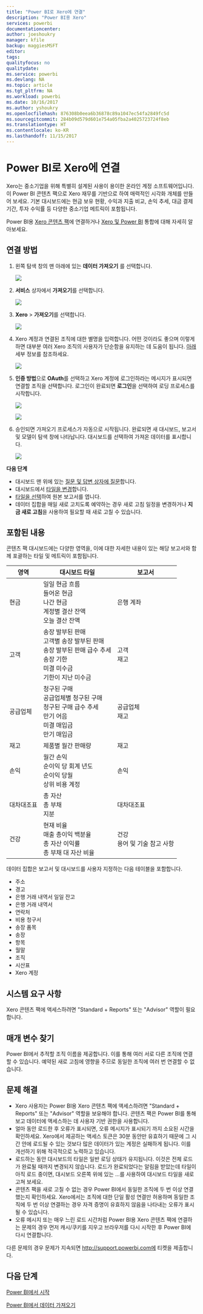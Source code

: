 ```yaml
---
title: "Power BI로 Xero에 연결"
description: "Power BI용 Xero"
services: powerbi
documentationcenter: 
author: joeshoukry
manager: kfile
backup: maggiesMSFT
editor: 
tags: 
qualityfocus: no
qualitydate: 
ms.service: powerbi
ms.devlang: NA
ms.topic: article
ms.tgt_pltfrm: NA
ms.workload: powerbi
ms.date: 10/16/2017
ms.author: yshoukry
ms.openlocfilehash: 876308b0eea6b36878c89a1047ec54fa2849fc5d
ms.sourcegitcommit: 284b09d579d601e754a05fba2a4025723724f8eb
ms.translationtype: HT
ms.contentlocale: ko-KR
ms.lasthandoff: 11/15/2017
---
```

# <a name="connect-to-xero-with-power-bi"></a>Power BI로 Xero에 연결
Xero는 중소기업을 위해 특별히 설계된 사용이 용이한 온라인 계정 소프트웨어입니다. 이 Power BI 콘텐츠 팩으로 Xero 재무를 기반으로 하여 매력적인 시각화 개체를 만들어 보세요. 기본 대시보드에는 현금 보유 현황, 수익과 지출 비교, 손익 추세, 대금 결제 기간, 투자 수익률 등 다양한 중소기업 메트릭이 포함됩니다.

Power BI용 [Xero 콘텐츠 팩](https://app.powerbi.com/getdata/services/xero)에 연결하거나 [Xero 및 Power BI](https://help.xero.com/Power-BI) 통합에 대해 자세히 알아보세요.

## <a name="how-to-connect"></a>연결 방법
1. 왼쪽 탐색 창의 맨 아래에 있는 **데이터 가져오기** 를 선택합니다.
   
   ![](media/service-connect-to-xero/getdata.png)
2. **서비스** 상자에서 **가져오기**를 선택합니다.
   
   ![](media/service-connect-to-xero/services.png)
3. **Xero** \>  **가져오기**를 선택합니다.
   
   ![](media/service-connect-to-xero/connect.png)
4. Xero 계정과 연결된 조직에 대한 별명을 입력합니다. 어떤 것이라도 좋으며 이렇게 하면 대부분 여러 Xero 조직의 사용자가 단순함을 유지하는 데 도움이 됩니다. [아래](#FindingParams) 세부 정보를 참조하세요.
   
   ![](media/service-connect-to-xero/params.png)
5. **인증 방법**으로 **OAuth**를 선택하고 Xero 계정에 로그인하라는 메시지가 표시되면 연결할 조직을 선택합니다. 로그인이 완료되면 **로그인**을 선택하여 로딩 프로세스를 시작합니다.
   
    ![](media/service-connect-to-xero/creds.png)
   
    ![](media/service-connect-to-xero/creds2.png)
6. 승인되면 가져오기 프로세스가 자동으로 시작됩니다. 완료되면 새 대시보드, 보고서 및 모델이 탐색 창에 나타납니다. 대시보드를 선택하여 가져온 데이터를 표시합니다.
   
     ![](media/service-connect-to-xero/dashboard.png)

**다음 단계**

* 대시보드 맨 위에 있는 [질문 및 답변 상자에 질문](service-q-and-a.md)합니다.
* 대시보드에서 [타일을 변경](service-dashboard-edit-tile.md)합니다.
* [타일을 선택](service-dashboard-tiles.md)하여 원본 보고서를 엽니다.
* 데이터 집합을 매일 새로 고치도록 예약하는 경우 새로 고침 일정을 변경하거나 **지금 새로 고침**을 사용하여 필요할 때 새로 고칠 수 있습니다.

## <a name="whats-included"></a>포함된 내용
콘텐츠 팩 대시보드에는 다양한 영역을, 이에 대한 자세한 내용이 있는 해당 보고서와 함께 포괄하는 타일 및 메트릭이 포함됩니다.  

| 영역 | 대시보드 타일 | 보고서 |
| --- | --- | --- |
| 현금 |일일 현금 흐름 <br>들어온 현금 <br>나간 현금 <br>계정별 결산 잔액 <br>오늘 결산 잔액 |은행 계좌 |
| 고객 |송장 발부된 판매 <br>고객별 송장 발부된 판매 <br>송장 발부된 판매 급수 추세 <br>송장 기한 <br>미결 미수금 <br>기한이 지난 미수금 |고객 <br>재고 |
| 공급업체 |청구된 구매 <br>공급업체별 청구된 구매 <br>청구된 구매 급수 추세 <br> 만기 어음 <br>미결 매입금 <br>만기 매입금 |공급업체 <br>재고 |
| 재고 |제품별 월간 판매량 |재고 |
| 손익 |월간 손익 <br>순이익 당 회계 년도 <br>순이익 당월 <br>상위 비용 계정 |손익 |
| 대차대조표 |총 자산 <br>총 부채 <br>지분 |대차대조표 |
| 건강 |현재 비율 <br>매출 총이익 백분율 <br> 총 자산 이익률 <br>총 부채 대 자산 비율 |건강 <br>용어 및 기술 참고 사항 |

데이터 집합은 보고서 및 대시보드를 사용자 지정하는 다음 테이블을 포함합니다.  

* 주소  
* 경고  
* 은행 거래 내역서 일일 잔고  
* 은행 거래 내역서  
* 연락처  
* 비용 청구서  
* 송장 품목  
* 송장  
* 항목  
* 월말  
* 조직  
* 시산표  
* Xero 계정

## <a name="system-requirements"></a>시스템 요구 사항
Xero 콘텐츠 팩에 액세스하려면 "Standard + Reports" 또는 "Advisor" 역할이 필요합니다.

<a name="FindingParams"></a>

## <a name="finding-parameters"></a>매개 변수 찾기
Power BI에서 추적할 조직 이름을 제공합니다. 이를 통해 여러 서로 다른 조직에 연결할 수 있습니다. 예약된 새로 고침에 영향을 주므로 동일한 조직에 여러 번 연결할 수 없습니다.   

## <a name="troubleshooting"></a>문제 해결
* Xero 사용자는 Power BI용 Xero 콘텐츠 팩에 액세스하려면 "Standard + Reports" 또는 "Advisor" 역할을 보유해야 합니다. 콘텐츠 팩은 Power BI를 통해 보고 데이터에 액세스하는 데 사용자 기반 권한을 사용합니다.  
* 얼마 동안 로드한 후 오류가 표시되면, 오류 메시지가 표시되기 까지 소요된 시간을 확인하세요. Xero에서 제공하는 액세스 토큰은 30분 동안만 유효하기 때문에 그 시간 안에 로드될 수 있는 것보다 많은 데이터가 있는 계정은 실패하게 됩니다. 이를 개선하기 위해 적극적으로 노력하고 있습니다.
* 로드하는 동안 대시보드의 타일은 일반 로딩 상태가 유지됩니다. 이것은 전체 로드가 완료될 때까지 변경되지 않습니다. 로드가 완료되었다는 알림을 받았는데 타일이 아직 로드 중이면, 대시보드 오른쪽 위에 있는 ...를 사용하여 대시보드 타일을 새로 고쳐 보세요.
* 콘텐츠 팩을 새로 고칠 수 없는 경우 Power BI에서 동일한 조직에 두 번 이상 연결했는지 확인하세요. Xero에서는 조직에 대한 단일 활성 연결만 허용하며 동일한 조직에 두 번 이상 연결하는 경우 자격 증명이 유효하지 않음을 나타내는 오류가 표시될 수 있습니다.  
* 오류 메시지 또는 매우 느린 로드 시간처럼 Power BI용 Xero 콘텐츠 팩에 연결하는 문제의 경우 먼저 캐시/쿠키를 지우고 브라우저를 다시 시작한 후 Power BI에 다시 연결합니다.  

다른 문제의 경우 문제가 지속되면 http://support.powerbi.com에 티켓을 제출합니다.

## <a name="next-steps"></a>다음 단계
[Power BI에서 시작](service-get-started.md)

[Power BI에서 데이터 가져오기](service-get-data.md)

